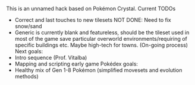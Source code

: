This is an unnamed hack based on Pokémon Crystal.
Current TODOs
* Correct and last touches to new tilesets NOT DONE: Need to fix snow/sand
* Generic is currently blank and featureless, should be the tileset used in most of the game save particular overworld environments/requiring of specific buildings etc. Maybe high-tech for towns. (On-going process)
Next goals:
* Intro sequence (Prof. Vitalba)
* Mapping and scripting early game
Pokédex goals:
* Healthy mix of Gen 1-8 Pokémon (simplified movesets and evolution methods)
 
